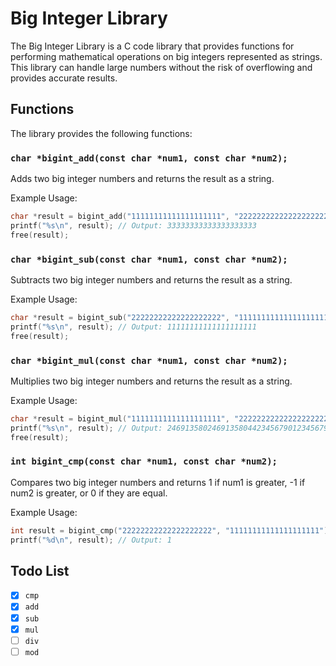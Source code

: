 # Big Integer Library

The Big Integer Library is a C code library that provides functions for performing mathematical operations on big integers represented as strings. This library can handle large numbers without the risk of overflowing and provides accurate results.

## Functions

The library provides the following functions:

### `char *bigint_add(const char *num1, const char *num2);`

Adds two big integer numbers and returns the result as a string.

Example Usage:

```c
char *result = bigint_add("11111111111111111111", "22222222222222222222");
printf("%s\n", result); // Output: 33333333333333333333
free(result);
```

### `char *bigint_sub(const char *num1, const char *num2);`

Subtracts two big integer numbers and returns the result as a string.

Example Usage:

```c
char *result = bigint_sub("22222222222222222222", "11111111111111111111");
printf("%s\n", result); // Output: 11111111111111111111
free(result);
```

### `char *bigint_mul(const char *num1, const char *num2);`

Multiplies two big integer numbers and returns the result as a string.

Example Usage:

```c
char *result = bigint_mul("11111111111111111111", "22222222222222222222");
printf("%s\n", result); // Output: 2469135802469135804423456790123456798
free(result);
```

### `int bigint_cmp(const char *num1, const char *num2);`

Compares two big integer numbers and returns 1 if num1 is greater, -1 if num2 is greater, or 0 if they are equal.

Example Usage:

```c
int result = bigint_cmp("22222222222222222222", "11111111111111111111");
printf("%d\n", result); // Output: 1
```

## Todo List

- [x] `cmp`
- [x] `add`
- [x] `sub`
- [x] `mul`
- [ ] `div`
- [ ] `mod`
